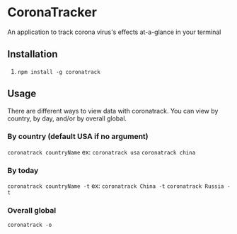# CoronaTracker
An application to track corona virus's effects at-a-glance in your terminal
## Installation
1. `npm install -g coronatrack`
## Usage
There are different ways to view data with coronatrack. You can view by country, by day, and/or by overall global. 
### By country (default USA if no argument)
`coronatrack countryName`
ex: `coronatrack usa` `coronatrack china`
### By today
`coronatrack countryName -t`
ex: `coronatrack China -t` `coronatrack Russia -t`
### Overall global
`coronatrack -o`
